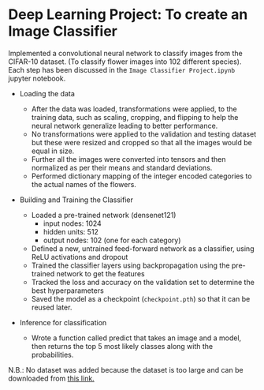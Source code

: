# Deep Learning Project: To create an  Image Classifier
Implemented a convolutional neural network to classify images from the CIFAR-10 dataset. (To classify flower images into 102 different species).</br>
Each step has been discussed in the `Image Classifier Project.ipynb` jupyter notebook. </br>

- Loading the data
  - After the data was loaded, transformations were applied, to the training data, such as scaling, cropping, and flipping to 
    help the neural network generalize leading to better performance.
  - No transformations were applied to the validation and testing dataset but these were resized and cropped so that all the
    images would be equal in size.
  - Further all the images were converted into tensors and then normalized as per their means and standard deviations.
  - Performed dictionary mapping of the integer encoded categories to the actual names of the flowers.
  
- Building and Training the Classifier
  - Loaded a pre-trained network (densenet121)
    - input nodes: 1024
    - hidden units: 512
    - output nodes: 102 (one for each category)
  - Defined a new, untrained feed-forward network as a classifier, using ReLU activations and dropout
  - Trained the classifier layers using backpropagation using the pre-trained network to get the features
  - Tracked the loss and accuracy on the validation set to determine the best hyperparameters
  - Saved the model as a checkpoint (`checkpoint.pth`) so that it can be reused later.

- Inference for classification
  - Wrote a function called predict that takes an image and a model, then returns the top 5 most likely classes along with
    the probabilities.

N.B.: No dataset was added because the dataset is too large and can be downloaded from 
[this link.](https://www.cs.toronto.edu/~kriz/cifar.html)
